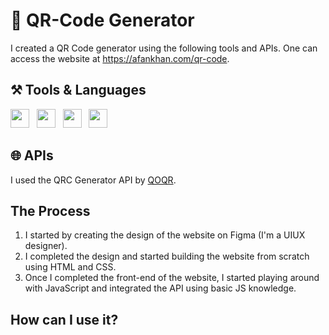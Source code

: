 # 🏁 QR-Code Generator

I created a QR Code generator using the following tools and APIs. One can access the website at https://afankhan.com/qr-code.

## ⚒️ Tools & Languages

<p display = "flex">

<img src="https://raw.githubusercontent.com/rahulbanerjee26/githubAboutMeGenerator/main/icons/html.svg" width= "30" height= "30px">
&nbsp;
<img src="https://raw.githubusercontent.com/rahulbanerjee26/githubAboutMeGenerator/main/icons/css.svg" width= "30" height= "30px">
&nbsp;
<img src="https://raw.githubusercontent.com/rahulbanerjee26/githubAboutMeGenerator/main/icons/javascript.svg" width= "30" height= "30px">
&nbsp;
<img src="https://raw.githubusercontent.com/rahulbanerjee26/githubAboutMeGenerator/main/icons/git.svg" width= "30" height= "30px">

</p>

## 🌐 APIs

I used the QRC Generator API by [QOQR](https://goqr.me/api/).

## The Process

1. I started by creating the design of the website on Figma (I'm a UIUX designer).
2. I completed the design and started building the website from scratch using HTML and CSS.
3. Once I completed the front-end of the website, I started playing around with JavaScript and integrated the API using basic JS knowledge.

## How can I use it?
